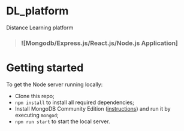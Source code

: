 # DL_platform
 Distance Learning platform

> ### ![Mongodb/Express.js/React.js/Node.js Application]

# Getting started

To get the Node server running locally:

- Clone this repo;
- `npm install` to install all required dependencies;
- Install MongoDB Community Edition ([instructions](https://docs.mongodb.com/manual/installation/#tutorials)) and run it by executing `mongod`;
- `npm run start` to start the local server.